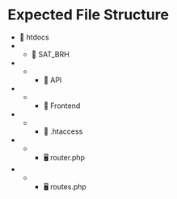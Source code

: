 # Expected File Structure
- 📁 htdocs
- - 📁 SAT_BRH
- - - 📁 API
- - - 📁 Frontend
- - - 💾 .htaccess
- - - 🖥️ router.php
- - - 🖥️ routes.php
